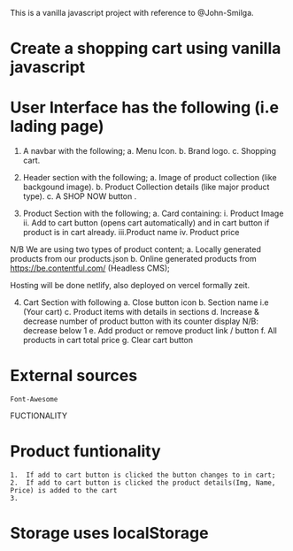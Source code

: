 This is a vanilla javascript project with reference to @John-Smilga.

# Create a shopping cart using vanilla javascript

# User Interface has the following (i.e lading page)

1. A navbar with the following;
   a. Menu Icon.
   b. Brand logo.
   c. Shopping cart.

2. Header section with the following;
   a. Image of product collection (like backgound image).
   b. Product Collection details (like major product type).
   c. A SHOP NOW button .

3. Product Section with the following;
   a. Card containing:
   i. Product Image
   ii. Add to cart button (opens cart automatically) and in cart button if product is in cart already.
   iii.Product name
   iv. Product price

N/B We are using two types of product content;
a. Locally generated products from our products.json
b. Online generated products from https://be.contentful.com/ (Headless CMS);

Hosting will be done netlify, also deployed on vercel formally zeit.

4. Cart Section with following
   a. Close button icon
   b. Section name i.e (Your cart)
   c. Product items with details in sections
   d. Increase & decrease number of product button with its counter display
   N/B: decrease below 1
   e. Add product or remove product link / button
   f. All products in cart total price
   g. Clear cart button

# External sources

    Font-Awesome

FUCTIONALITY

# Product funtionality

    1.  If add to cart button is clicked the button changes to in cart;
    2.  If add to cart button is clicked the product details(Img, Name, Price) is added to the cart
    3.

# Storage uses localStorage
